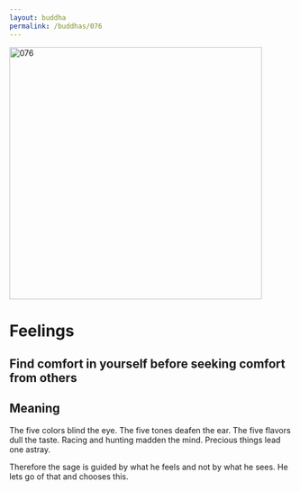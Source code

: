 ```yaml
---
layout: buddha
permalink: /buddhas/076
---
```


<div class="uk-text-center">
<img src="{{"/assets/img/buddhas/buddha-076.jpg" | relative_url}}" alt="076"  width="448" height="448"></div>

# Feelings

## Find comfort in yourself before seeking comfort from others

## Meaning

The five colors blind the eye.
The five tones deafen the ear.
The five flavors dull the taste.
Racing and hunting madden the mind.
Precious things lead one astray.

Therefore the sage is guided by what he feels and not by what he sees.
He lets go of that and chooses this.
